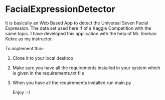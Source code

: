 # FacialExpressionDetector

It is basically an Web Based App to detect the Universal Seven Facial Expression.
The data set used here if of a Kaggle Competition with the same topic.
I have developed this application with the help of Mr. Snehan Kekre as my instructor.

To implement this-
1. Clone it to your local desktop
2. Make sure you have all the requirements installed in your system 
   which is given in the requirements.txt file
3. When you have all the requirements installed 
    run main.py
    
    Enjoy :-)
